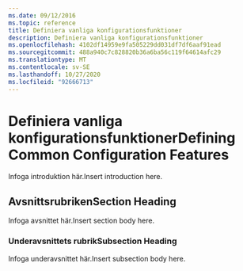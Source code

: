 ```yaml
---
ms.date: 09/12/2016
ms.topic: reference
title: Definiera vanliga konfigurationsfunktioner
description: Definiera vanliga konfigurationsfunktioner
ms.openlocfilehash: 4102df14959e9fa505229dd031df7df6aaf91ead
ms.sourcegitcommit: 488a940c7c828820b36a6ba56c119f64614afc29
ms.translationtype: MT
ms.contentlocale: sv-SE
ms.lasthandoff: 10/27/2020
ms.locfileid: "92666713"
---
```

# <a name="defining-common-configuration-features"></a><span data-ttu-id="2fdf3-103">Definiera vanliga konfigurationsfunktioner</span><span class="sxs-lookup"><span data-stu-id="2fdf3-103">Defining Common Configuration Features</span></span>

<span data-ttu-id="2fdf3-104">Infoga introduktion här.</span><span class="sxs-lookup"><span data-stu-id="2fdf3-104">Insert introduction here.</span></span>

## <a name="section-heading"></a><span data-ttu-id="2fdf3-105">Avsnittsrubriken</span><span class="sxs-lookup"><span data-stu-id="2fdf3-105">Section Heading</span></span>

<span data-ttu-id="2fdf3-106">Infoga avsnittet här.</span><span class="sxs-lookup"><span data-stu-id="2fdf3-106">Insert section body here.</span></span>

### <a name="subsection-heading"></a><span data-ttu-id="2fdf3-107">Underavsnittets rubrik</span><span class="sxs-lookup"><span data-stu-id="2fdf3-107">Subsection Heading</span></span>

<span data-ttu-id="2fdf3-108">Infoga underavsnittet här.</span><span class="sxs-lookup"><span data-stu-id="2fdf3-108">Insert subsection body here.</span></span>
